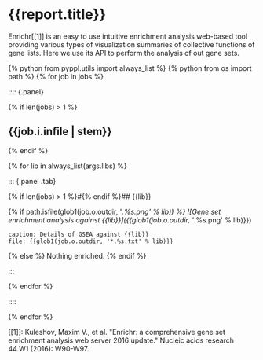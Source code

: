 # {{report.title}}

Enrichr[[1]] is an easy to use intuitive enrichment analysis web-based tool providing various types of visualization summaries of collective functions of gene lists. Here we use its API to perform the analysis of out gene sets.


{% python from pyppl.utils import always_list %}
{% python from os import path %}
{% for job in jobs %}

:::: {.panel}

{% 	if len(jobs) > 1 %}
## {{job.i.infile | stem}}
{% 	endif %}

{% 	for lib in always_list(args.libs) %}

::: {.panel .tab}

{% 		if len(jobs) > 1 %}#{% endif %}## {{lib}}

{% if path.isfile(glob1(job.o.outdir, '*.%s.png' % lib)) %}
![Gene set enrichment analysis against {{lib}}]({{glob1(job.o.outdir, '*.%s.png' % lib)}})

```table
caption: Details of GSEA against {{lib}}
file: {{glob1(job.o.outdir, '*.%s.txt' % lib)}}
```
{% else %}
Nothing enriched.
{% endif %}

:::

{% 	endfor %}

::::

{% endfor %}


[[1]]: Kuleshov, Maxim V., et al. "Enrichr: a comprehensive gene set enrichment analysis web server 2016 update." Nucleic acids research 44.W1 (2016): W90-W97.
